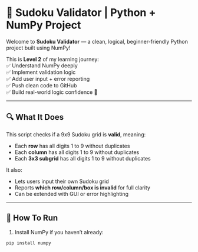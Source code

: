 # 🧠 Sudoku Validator | Python + NumPy Project

Welcome to **Sudoku Validator** — a clean, logical, beginner-friendly Python project built using NumPy!

This is **Level 2** of my learning journey:  
✅ Understand NumPy deeply  
✅ Implement validation logic  
✅ Add user input + error reporting  
✅ Push clean code to GitHub  
✅ Build real-world logic confidence 💪

---

## 🔍 What It Does

This script checks if a 9x9 Sudoku grid is **valid**, meaning:
- Each **row** has all digits 1 to 9 without duplicates
- Each **column** has all digits 1 to 9 without duplicates
- Each **3x3 subgrid** has all digits 1 to 9 without duplicates

It also:
- Lets users input their own Sudoku grid
- Reports **which row/column/box is invalid** for full clarity
- Can be extended with GUI or error highlighting

---

## 🚀 How To Run

1. Install NumPy if you haven’t already:
```bash
pip install numpy
